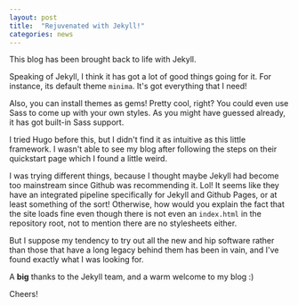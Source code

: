 ```yaml
---
layout: post
title:  "Rejuvenated with Jekyll!"
categories: news
---
```


This blog has been brought back to life with Jekyll.

Speaking of Jekyll, I think it has got a lot of good things going for it. For instance, its default theme `minima`. It's got everything that I need!

Also, you can install themes as gems! Pretty cool, right? You could even use Sass to come up with your own styles. As you might have guessed already, it has got built-in Sass support.

I tried Hugo before this, but I didn't find it as intuitive as this little framework. I wasn't able to see my blog after following the steps on their quickstart page which I found a little weird.

I was trying different things, because I thought maybe Jekyll had become too mainstream since Github was recommending it. Lol! It seems like they have an integrated pipeline specifically for Jekyll and Github Pages, or at least something of the sort! Otherwise, how would you explain the fact that the site loads fine even though there is not even an `index.html` in the repository root, not to mention there are no stylesheets either.

But I suppose my tendency to try out all the new and hip software rather than those that have a long legacy behind them has been in vain, and I've found exactly what I was looking for.

A **big** thanks to the Jekyll team, and a warm welcome to my blog :)

Cheers!
